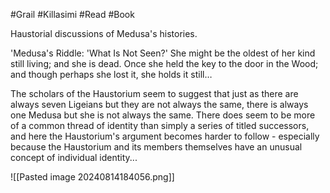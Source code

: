 #Grail #Killasimi #Read #Book 

Haustorial discussions of Medusa's histories.

'Medusa's Riddle: 'What Is Not Seen?' She might be the oldest of her kind still living; and she is dead. Once she held the key to the door in the Wood; and though perhaps she lost it, she holds it still…

The scholars of the Haustorium seem to suggest that just as there are always seven Ligeians but they are not always the same, there is always one Medusa but she is not always the same. There does seem to be more of a common thread of identity than simply a series of titled successors, and here the Haustorium's argument becomes harder to follow - especially because the Haustorium and its members themselves have an unusual concept of individual identity...

![[Pasted image 20240814184056.png]]